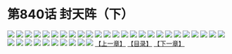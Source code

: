 # 第840话 封天阵（下）
![](https://mhpic.xiaomingtaiji.net/comic/D/斗破苍穹/第840话F1_262537/1.jpg-zymk.middle.webp)
![](https://mhpic.xiaomingtaiji.net/comic/D/斗破苍穹/第840话F1_262537/2.jpg-zymk.middle.webp)
![](https://mhpic.xiaomingtaiji.net/comic/D/斗破苍穹/第840话F1_262537/3.jpg-zymk.middle.webp)
![](https://mhpic.xiaomingtaiji.net/comic/D/斗破苍穹/第840话F1_262537/4.jpg-zymk.middle.webp)
![](https://mhpic.xiaomingtaiji.net/comic/D/斗破苍穹/第840话F1_262537/5.jpg-zymk.middle.webp)
![](https://mhpic.xiaomingtaiji.net/comic/D/斗破苍穹/第840话F1_262537/6.jpg-zymk.middle.webp)
![](https://mhpic.xiaomingtaiji.net/comic/D/斗破苍穹/第840话F1_262537/7.jpg-zymk.middle.webp)
![](https://mhpic.xiaomingtaiji.net/comic/D/斗破苍穹/第840话F1_262537/8.jpg-zymk.middle.webp)
![](https://mhpic.xiaomingtaiji.net/comic/D/斗破苍穹/第840话F1_262537/9.jpg-zymk.middle.webp)
![](https://mhpic.xiaomingtaiji.net/comic/D/斗破苍穹/第840话F1_262537/10.jpg-zymk.middle.webp)
![](https://mhpic.xiaomingtaiji.net/comic/D/斗破苍穹/第840话F1_262537/11.jpg-zymk.middle.webp)
![](https://mhpic.xiaomingtaiji.net/comic/D/斗破苍穹/第840话F1_262537/12.jpg-zymk.middle.webp)
![](https://mhpic.xiaomingtaiji.net/comic/D/斗破苍穹/第840话F1_262537/13.jpg-zymk.middle.webp)
![](https://mhpic.xiaomingtaiji.net/comic/D/斗破苍穹/第840话F1_262537/14.jpg-zymk.middle.webp)
![](https://mhpic.xiaomingtaiji.net/comic/D/斗破苍穹/第840话F1_262537/15.jpg-zymk.middle.webp)
![](https://mhpic.xiaomingtaiji.net/comic/D/斗破苍穹/第840话F1_262537/16.jpg-zymk.middle.webp)
![](https://mhpic.xiaomingtaiji.net/comic/D/斗破苍穹/第840话F1_262537/17.jpg-zymk.middle.webp)
![](https://mhpic.xiaomingtaiji.net/comic/D/斗破苍穹/第840话F1_262537/18.jpg-zymk.middle.webp)
![](https://mhpic.xiaomingtaiji.net/comic/D/斗破苍穹/第840话F1_262537/19.jpg-zymk.middle.webp)
![](https://mhpic.xiaomingtaiji.net/comic/D/斗破苍穹/第840话F1_262537/20.jpg-zymk.middle.webp)
![](https://mhpic.xiaomingtaiji.net/comic/D/斗破苍穹/第840话F1_262537/21.jpg-zymk.middle.webp)
![](https://mhpic.xiaomingtaiji.net/comic/D/斗破苍穹/第840话F1_262537/22.jpg-zymk.middle.webp)
![](https://mhpic.xiaomingtaiji.net/comic/D/斗破苍穹/第840话F1_262537/23.jpg-zymk.middle.webp)
![](https://mhpic.xiaomingtaiji.net/comic/D/斗破苍穹/第840话F1_262537/24.jpg-zymk.middle.webp)
![](https://mhpic.xiaomingtaiji.net/comic/D/斗破苍穹/第840话F1_262537/25.jpg-zymk.middle.webp)
![](https://mhpic.xiaomingtaiji.net/comic/D/斗破苍穹/第840话F1_262537/26.jpg-zymk.middle.webp)
![](https://mhpic.xiaomingtaiji.net/comic/D/斗破苍穹/第840话F1_262537/27.jpg-zymk.middle.webp)
![](https://mhpic.xiaomingtaiji.net/comic/D/斗破苍穹/第840话F1_262537/28.jpg-zymk.middle.webp)
![](https://mhpic.xiaomingtaiji.net/comic/D/斗破苍穹/第840话F1_262537/29.jpg-zymk.middle.webp)
![](https://mhpic.xiaomingtaiji.net/comic/D/斗破苍穹/第840话F1_262537/30.jpg-zymk.middle.webp)
![](https://mhpic.xiaomingtaiji.net/comic/D/斗破苍穹/第840话F1_262537/31.jpg-zymk.middle.webp)
![](https://mhpic.xiaomingtaiji.net/comic/D/斗破苍穹/第840话F1_262537/32.jpg-zymk.middle.webp)
![](https://mhpic.xiaomingtaiji.net/comic/D/斗破苍穹/第840话F1_262537/33.jpg-zymk.middle.webp)
![](https://mhpic.xiaomingtaiji.net/comic/D/斗破苍穹/第840话F1_262537/34.jpg-zymk.middle.webp)
![](https://mhpic.xiaomingtaiji.net/comic/D/斗破苍穹/第840话F1_262537/35.jpg-zymk.middle.webp)
[【上一章】](./843.md)
[【目录】](./README.md)
[【下一章】](./845.md)
